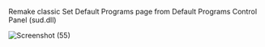 Remake classic Set Default Programs page from Default Programs Control Panel (sud.dll) 

![Screenshot (55)](https://github.com/MehranAkbarii/DefaultProgramsRemake/assets/133998536/c4a233ab-dbd1-4eb6-a0dc-d4f0e57e1e2a)
